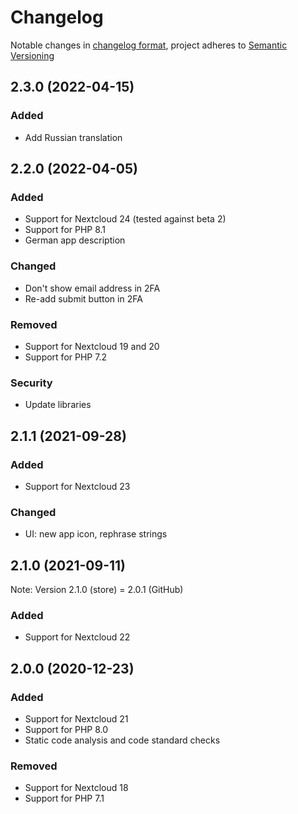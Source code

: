 # Changelog
Notable changes in [changelog format](https://keepachangelog.com/en/1.0.0/), project adheres to [Semantic Versioning](https://semver.org/spec/v2.0.0.html)

## 2.3.0 (2022-04-15)
### Added
- Add Russian translation

## 2.2.0 (2022-04-05)
### Added
- Support for Nextcloud 24 (tested against beta 2)
- Support for PHP 8.1
- German app description
### Changed
- Don't show email address in 2FA
- Re-add submit button in 2FA
### Removed
- Support for Nextcloud 19 and 20
- Support for PHP 7.2
### Security
- Update libraries

## 2.1.1 (2021-09-28)
### Added
- Support for Nextcloud 23
### Changed
- UI: new app icon, rephrase strings

## 2.1.0 (2021-09-11)
Note: Version 2.1.0 (store) = 2.0.1 (GitHub)
### Added
- Support for Nextcloud 22

## 2.0.0 (2020-12-23)

### Added

- Support for Nextcloud 21
- Support for PHP 8.0
- Static code analysis and code standard checks

### Removed

- Support for Nextcloud 18
- Support for PHP 7.1

